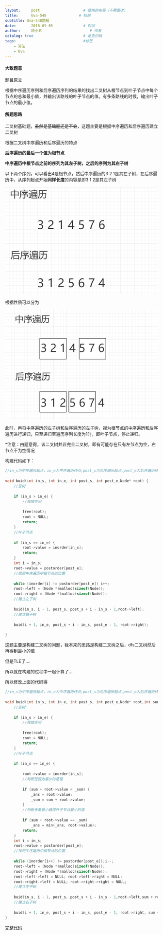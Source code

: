 ```yaml
---
layout:     post                    # 使用的布局（不需要改）
title:      Uva-548               # 标题 
subtitle: Uva-548题解
date:       2018-09-05              # 时间
author:     顾小五                      # 作者
catalog: true                       # 是否归档
tags:                               #标签
    - 算法
    - Uva
---
```


#### 大致题意

[题目原文](https://vjudge.net/problem/19105/origin)

根据中序遍历序列和后序遍历序列的结果的找出二叉树从根节点到叶子节点中每个节点的总和最小值，并输出该路线的叶子节点的值。有多条路线的时候，输出叶子节点的最小值。

#### 解题思路

二叉树基础题，~~虽然是基础题还是不会~~，这题主要是根据中序遍历和后序遍历建立二叉树

根据二叉树中序遍历和后序遍历的特点

**后序遍历的最后一个值为根节点**

**中序遍历中根节点之前的序列为其左子树，之后的序列为其右子树**

以下两个序列，可以看出4是根节点，然后中序遍历的3 2 1是其左子树，在后序遍历中，从序列起点开始**同样长度**的内容是即3 1 2是其左子树

![1536130825025](/img/1536130825025.png)

根据性质可以分为

![1536130945837](/img/1536130945837.png)

此时，再将中序遍历的左子树和后序遍历的左子树，视为根节点的中序遍历和后序遍历进行递归，只至递归至遍历序列长度为1时，即叶子节点，停止递归。

*注意：由题意得，该二叉树并非完全二叉树，即有可能存在只有左节点为空，右节点不为空情况

构建代码如下：

```c++
//in_s为中序遍历起点，in_e为中序遍历终点,post_s为后序遍历起点,post_e为后序遍历终点

void buid(int in_s, int in_e, int post_s, int post_e,Node* root) {
	//空树
	
	if (in_s > in_e) {		
		//释放空间
		
        free(root);	
        root = NULL;
        return;
	}
	//叶子节点
	
	if (in_s == in_e) {		
        root->value = inorder[in_s];
        return;
	}
	int i = in_s;
	root->value = postorder[post_e];
	//找到中序遍历中根节点的位置
	
	while (inorder[i] != postorder[post_e]) i++;	
	root->left = (Node *)malloc(sizeof(Node));
    root->right = (Node *)malloc(sizeof(Node));
    //建立左子树
    
    buid(in_s, i - 1, post_s, post_s + i - in_s - 1,root->left);
    //建立右子树
    
    buid(i + 1, in_e, post_s + i - in_s, post_e - 1, root->right);		

}
```



这题主要是构建二叉树的问题，我本来的思路是构建二叉树之后，dfs二叉树然后再得到最小的值

但是TLE了....

所以就在构建的过程中一起计算了....

所以修改上面的代码得

```c++
//in_s为中序遍历起点，in_e为中序遍历终点,post_s为后序遍历起点,post_e为后序遍历终点,sum为当前根节点已经累加的值

void buid(int in_s, int in_e, int post_s, int post_e,Node* root,int sum) {
	//空树
    
	if (in_s > in_e) {		
		//释放空间
        
		free(root);
		root = NULL;
		return;
	}
	//叶子节点
	
	if (in_s == in_e) {		
		
        root->value = inorder[in_s];
		//判断是否为最小的路径
        
		if (sum + root->value < _sum) {		
			_ans = root->value;
			_sum = sum + root->value;
		}
		//判断多条最小路径叶子节点最小的值
		
		if (sum + root->value == _sum)	
			_ans = min(_ans, root->value);
		return;
	}
	int i = in_s;
	root->value = postorder[post_e];
	//找到中序遍历中根节点的位置
	
	while (inorder[i++] != postorder[post_e]);i--;	
	root->left = (Node *)malloc(sizeof(Node));
	root->right = (Node *)malloc(sizeof(Node));
	root->left->left = NULL; root->left->right = NULL;
	root->right->left = NULL; root->right->right = NULL;
	//建立左子树
	
	buid(in_s, i - 1, post_s, post_s + i - in_s - 1,root->left,sum + root->value);	
	//建立右子树
	
	buid(i + 1, in_e, post_s + i - in_s, post_e - 1, root->right, sum + root->value);		
}
```

[完整代码](https://github.com/liuyueweiyu/UvaOJ/blob/master/%E6%95%B0%E6%8D%AE%E7%BB%93%E6%9E%84%E5%9F%BA%E7%A1%80/%E4%BA%8C%E5%8F%89%E6%A0%91/548.cpp)